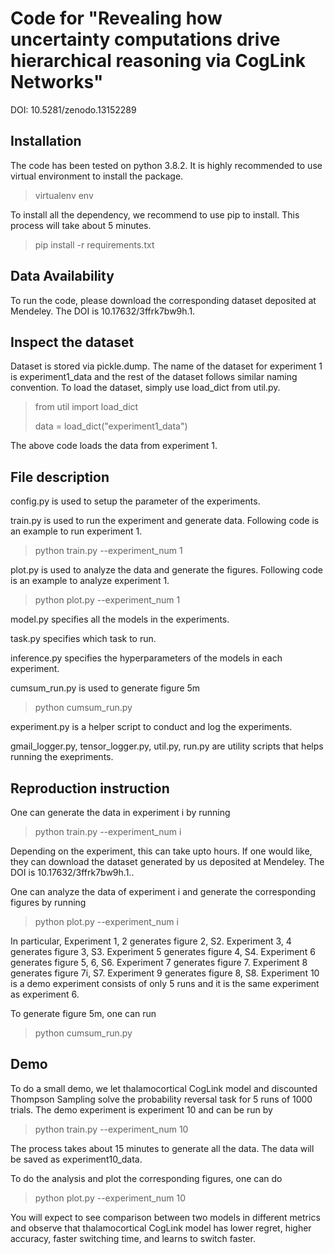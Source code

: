 # Code for "Revealing how uncertainty computations drive hierarchical reasoning via CogLink Networks"
DOI: 10.5281/zenodo.13152289

## Installation
The code has been tested on python 3.8.2. It is highly recommended to use virtual environment to install the package. 
> virtualenv env

To install all the dependency, we recommend to use pip to install. This process will take about 5 minutes.
>pip install -r requirements.txt

## Data Availability
To run the code, please download the corresponding dataset deposited at Mendeley. The DOI is 10.17632/3ffrk7bw9h.1.

## Inspect the dataset
Dataset is stored via pickle.dump. The name of the dataset for experiment 1 is experiment1_data and the rest of the dataset follows similar naming convention. To load the dataset, simply use load_dict from util.py.
>from util import load_dict
>
>data = load_dict("experiment1_data")

The above code loads the data from experiment 1.

## File description
config.py is used to setup the parameter of the experiments.

train.py is used to run the experiment and generate data. Following code is an example to run experiment 1.
> python train.py --experiment_num 1

plot.py is used to analyze the data and generate the figures. Following code is an example to analyze experiment 1.
>python plot.py --experiment_num 1

model.py specifies all the models in the experiments. 

task.py specifies which task to run.

inference.py specifies the hyperparameters of the models in each experiment. 

cumsum_run.py is used to generate figure 5m 
>python cumsum_run.py

experiment.py is a helper script to conduct and log the experiments. 

gmail_logger.py, tensor_logger.py, util.py, run.py are utility scripts that helps running the exepriments.

## Reproduction instruction
One can generate the data in experiment i by running
>python train.py --experiment_num i

Depending on the experiment, this can take upto hours. If one would like, they can download the dataset generated by us deposited at Mendeley. The DOI is 10.17632/3ffrk7bw9h.1.. 

One can analyze the data of experiment i and generate the corresponding figures by running
>python plot.py --experiment_num i

In particular, Experiment 1, 2 generates figure 2, S2. Experiment 3, 4 generates figure 3, S3. Experiment 5 generates figure 4, S4. Experiment 6 generates figure 5, 6, S6. Experiment 7 generates figure 7. Experiment 8 generates figure 7i, S7. Experiment 9 generates figure 8, S8. Experiment 10 is a demo experiment consists of only 5 runs and it is the same experiment as experiment 6.

To generate figure 5m, one can run
>python cumsum_run.py

## Demo
To do a small demo, we let thalamocortical CogLink model and discounted Thompson Sampling solve the probability reversal task for 5 runs of 1000 trials. The demo experiment is experiment 10 and can be run by
>python train.py --experiment_num 10

The process takes about 15 minutes to generate all the data. The data will be saved as experiment10_data.

To do the analysis and plot the corresponding figures, one can do
>python plot.py --experiment_num 10

You will expect to see comparison between two models in different metrics and observe that thalamocortical CogLink model has lower regret, higher accuracy, faster switching time, and learns to switch faster. 


